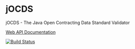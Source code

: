 # jOCDS
jOCDS - The Java Open Contracting Data Standard Validator

[Web API Documentation](https://github.com/devgateway/jocds/tree/master/jocds-web)

[![Build Status](https://travis-ci.org/devgateway/jocds.svg?branch=master)](https://travis-ci.org/devgateway/jocds)

